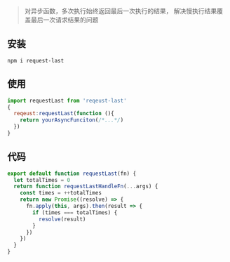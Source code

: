 > 对异步函数，多次执行始终返回最后一次执行的结果，
解决慢执行结果覆盖最后一次请求结果的问题
 
## 安装
```
npm i request-last
```

## 使用  

```js
import requestLast from 'reqeust-last'   
{
  reqeust:requestLast(function (){
    return yourAsyncFunciton(/*...*/) 
  })
}
```

## 代码

```js
export default function requestLast(fn) {
  let totalTimes = 0
  return function requestLastHandleFn(...args) {
    const times = ++totalTimes
    return new Promise((resolve) => {
      fn.apply(this, args).then(result => {
        if (times === totalTimes) {
          resolve(result)
        }
      })
    })
  }
} 
``` 
 
